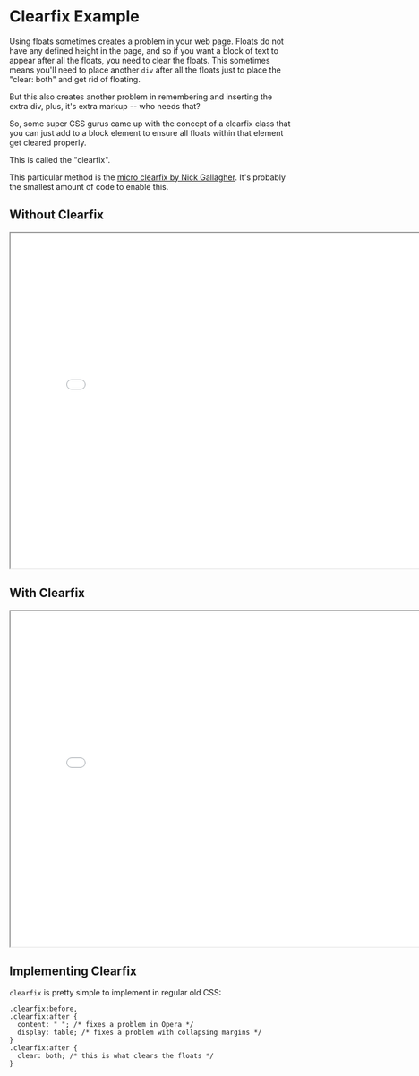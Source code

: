 Clearfix Example
================

Using floats sometimes creates a problem in your web page. Floats do not have any defined height in the page, and so if you want a block of text to appear after all the floats, you need to clear the floats. This sometimes means you\'ll need to place another `div` after all the floats just to place the \"clear: both\" and get rid of floating.

But this also creates another problem in remembering and inserting the extra div, plus, it\'s extra markup -- who needs that?

So, some super CSS gurus came up with the concept of a clearfix class that you can just add to a block element to ensure all floats within that element get cleared properly.

This is called the \"clearfix\".

This particular method is the [micro clearfix by Nick Gallagher](http://nicolasgallagher.com/micro-clearfix-hack/). It\'s probably the smallest amount of code to enable this.

Without Clearfix
----------------

<iframe src="./no-clearfix-example.html" width="800" height="600">

</iframe>

With Clearfix
-------------

<iframe src="./clearfix-example.html" width="800" height="600">

</iframe>

Implementing Clearfix
---------------------

`clearfix` is pretty simple to implement in regular old CSS:

``` {.css}
.clearfix:before,
.clearfix:after {
  content: " "; /* fixes a problem in Opera */
  display: table; /* fixes a problem with collapsing margins */
}
.clearfix:after {
  clear: both; /* this is what clears the floats */
}
```
